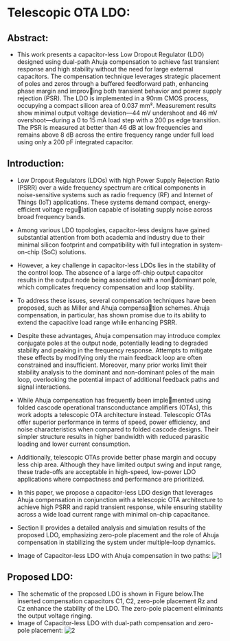 # Telescopic OTA LDO:

## Abstract:
* This work presents a capacitor-less Low Dropout Regulator (LDO) designed using dual-path Ahuja compensation to achieve fast transient response and high stability without the need for large external capacitors. The compensation technique leverages strategic placement of poles and zeros through a buffered feedforward path, enhancing phase margin and improving both transient behavior and power supply rejection (PSR). The LDO is implemented in a 90nm CMOS process, occupying a compact silicon area of 0.037 mm². Measurement results show minimal output voltage deviation—44 mV undershoot and 46 mV overshoot—during a 0 to 15 mA load step with a 200 ps edge transition. The PSR is measured at better than 46 dB at low frequencies and remains above 8 dB across the entire frequency range under full load using only a 200 pF integrated capacitor.

## Introduction:
* Low Dropout Regulators (LDOs) with high Power Supply Rejection Ratio (PSRR) over a wide frequency spectrum are critical components in noise-sensitive systems such as radio frequency (RF) and Internet of Things (IoT) applications. These systems demand compact, energy-efficient voltage regulation capable of isolating supply noise across broad frequency bands.
* Among various LDO topologies, capacitor-less designs have gained substantial attention from both academia and industry due to their minimal silicon footprint and compatibility with full integration in system-on-chip (SoC) solutions.
* However, a key challenge in capacitor-less LDOs lies in the stability of the control loop. The absence of a large off-chip output capacitor results in the output node being associated with a nondominant pole, which complicates frequency compensation and loop stability.
* To address these issues, several compensation techniques have been proposed, such as Miller and Ahuja compensation schemes. Ahuja compensation, in particular, has shown promise due to its ability to extend the capacitive load range while enhancing PSRR.
* Despite these advantages, Ahuja compensation may introduce complex conjugate poles at the output node, potentially leading to degraded stability and peaking in the frequency response. Attempts to mitigate these effects by modifying only the main feedback loop are often constrained and insufficient. Moreover, many prior works limit their stability analysis to the dominant and non-dominant poles of the main loop, overlooking the potential impact of additional feedback paths and signal interactions.
* While Ahuja compensation has frequently been implemented using folded cascode operational transconductance amplifiers (OTAs), this work adopts a telescopic OTA architecture instead. Telescopic OTAs offer superior performance in terms of speed, power efficiency, and noise characteristics when compared to folded cascode designs. Their simpler structure results in higher bandwidth with reduced parasitic loading and lower current consumption.
* Additionally, telescopic OTAs provide better phase margin and occupy less chip area. Although they have limited output swing and input range, these trade-offs are acceptable in high-speed, low-power LDO applications where compactness and performance are prioritized.
* In this paper, we propose a capacitor-less LDO design that leverages Ahuja compensation in conjunction with a telescopic OTA architecture to achieve high PSRR and rapid transient response, while ensuring stability across a wide load current range with minimal on-chip capacitance.
* Section II provides a detailed analysis and simulation results of the proposed LDO, emphasizing zero-pole placement and the role of Ahuja compensation in stabilizing the system under multiple-loop dynamics.

* Image of Capacitor-less LDO with Ahuja compensation in two paths:
![1](https://github.com/user-attachments/assets/4bb1c013-2b4e-4ecc-a3b5-6aba45bb6417)

## Proposed LDO:

* The schematic of the proposed LDO is shown in Figure below.The inserted compensation capacitors C1, C2, zero-pole placement Rz and Cz enhance the stability of the LDO. The zero-pole placement eliminants the output voltage ringing.
* Image of Capacitor-less LDO with dual-path compensation and zero-pole placement:
![2](https://github.com/user-attachments/assets/a21d33f3-006c-4dcf-9664-4888e94826e9)




